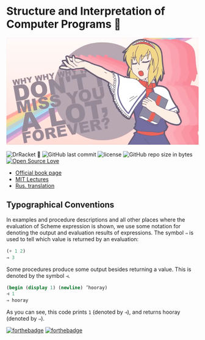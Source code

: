 # Structure and Interpretation of Computer Programs 🚀 
<a href="https://www.youtube.com/watch?v=a0YrCABCOEY">
    <img src="img/dont_miss.png" alt="SICP Anime Opening">
</a>

![DrRacket 🚀](https://img.shields.io/badge/Made_with-Lisp-ff69b4.svg?style=plastic) ![GitHub last commit](https://img.shields.io/github/last-commit/google/skia.svg?style=plastic) ![license](https://img.shields.io/github/license/mashape/apistatus.svg?style=plastic) ![GitHub repo size in bytes](https://img.shields.io/github/repo-size/badges/shields.svg?style=plastic) [![Open Source Love](https://badges.frapsoft.com/os/v1/open-source.svg?v=103)](https://github.com/ellerbrock/open-source-badges/)

* [Official book page](https://mitpress.mit.edu/sicp/)
* [MIT Lectures](http://groups.csail.mit.edu/mac/classes/6.001/abelson-sussman-lectures/)
* [Rus. translation](http://newstar.rinet.ru/~goga/sicp/)

## Typographical Conventions
In examples and procedure descriptions and all other places where the evaluation of Scheme expression is shown, we use some notation for denoting the output and evaluation results of expressions.
The symbol `⇒` is used to tell which value is returned by an evaluation: 

```scheme
(+ 1 2)
⇒ 3
```

Some procedures produce some output besides returning a value. This is denoted by the
symbol `⊣`.

```scheme
(begin (display 1) (newline) ’hooray)
⊣ 1
⇒ hooray
```

As you can see, this code prints `1` (denoted by `⊣`), and returns hooray (denoted by `⇒`).


[![forthebadge](https://forthebadge.com/images/badges/built-with-love.svg)](https://forthebadge.com) [![forthebadge](https://forthebadge.com/images/badges/powered-by-electricity.svg)](https://forthebadge.com) 
